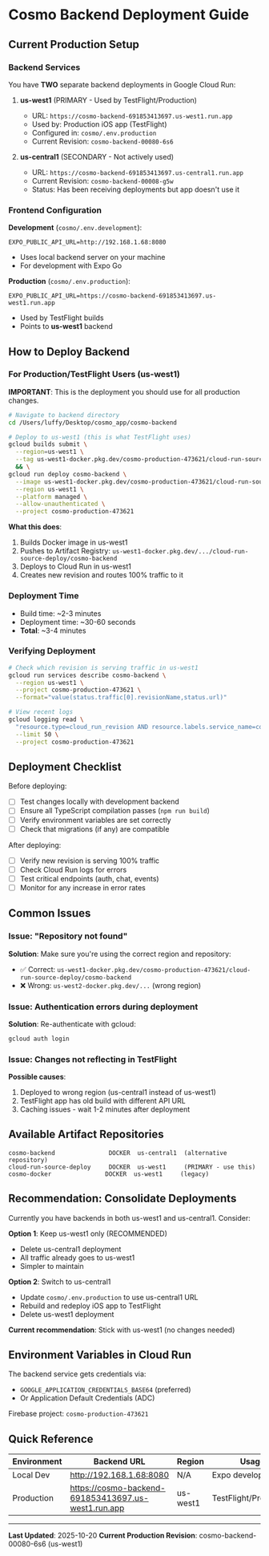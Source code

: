 # Cosmo Backend Deployment Guide

## Current Production Setup

### Backend Services
You have **TWO** separate backend deployments in Google Cloud Run:

1. **us-west1** (PRIMARY - Used by TestFlight/Production)
   - URL: `https://cosmo-backend-691853413697.us-west1.run.app`
   - Used by: Production iOS app (TestFlight)
   - Configured in: `cosmo/.env.production`
   - Current Revision: `cosmo-backend-00080-6s6`

2. **us-central1** (SECONDARY - Not actively used)
   - URL: `https://cosmo-backend-691853413697.us-central1.run.app`
   - Current Revision: `cosmo-backend-00008-g5w`
   - Status: Has been receiving deployments but app doesn't use it

### Frontend Configuration

**Development** (`cosmo/.env.development`):
```
EXPO_PUBLIC_API_URL=http://192.168.1.68:8080
```
- Uses local backend server on your machine
- For development with Expo Go

**Production** (`cosmo/.env.production`):
```
EXPO_PUBLIC_API_URL=https://cosmo-backend-691853413697.us-west1.run.app
```
- Used by TestFlight builds
- Points to **us-west1** backend

## How to Deploy Backend

### For Production/TestFlight Users (us-west1)

**IMPORTANT**: This is the deployment you should use for all production changes.

```bash
# Navigate to backend directory
cd /Users/luffy/Desktop/cosmo_app/cosmo-backend

# Deploy to us-west1 (this is what TestFlight uses)
gcloud builds submit \
  --region=us-west1 \
  --tag us-west1-docker.pkg.dev/cosmo-production-473621/cloud-run-source-deploy/cosmo-backend \
  && \
gcloud run deploy cosmo-backend \
  --image us-west1-docker.pkg.dev/cosmo-production-473621/cloud-run-source-deploy/cosmo-backend \
  --region us-west1 \
  --platform managed \
  --allow-unauthenticated \
  --project cosmo-production-473621
```

**What this does**:
1. Builds Docker image in us-west1
2. Pushes to Artifact Registry: `us-west1-docker.pkg.dev/.../cloud-run-source-deploy/cosmo-backend`
3. Deploys to Cloud Run in us-west1
4. Creates new revision and routes 100% traffic to it

### Deployment Time
- Build time: ~2-3 minutes
- Deployment time: ~30-60 seconds
- **Total**: ~3-4 minutes

### Verifying Deployment

```bash
# Check which revision is serving traffic in us-west1
gcloud run services describe cosmo-backend \
  --region us-west1 \
  --project cosmo-production-473621 \
  --format="value(status.traffic[0].revisionName,status.url)"

# View recent logs
gcloud logging read \
  "resource.type=cloud_run_revision AND resource.labels.service_name=cosmo-backend" \
  --limit 50 \
  --project cosmo-production-473621
```

## Deployment Checklist

Before deploying:
- [ ] Test changes locally with development backend
- [ ] Ensure all TypeScript compilation passes (`npm run build`)
- [ ] Verify environment variables are set correctly
- [ ] Check that migrations (if any) are compatible

After deploying:
- [ ] Verify new revision is serving 100% traffic
- [ ] Check Cloud Run logs for errors
- [ ] Test critical endpoints (auth, chat, events)
- [ ] Monitor for any increase in error rates

## Common Issues

### Issue: "Repository not found"
**Solution**: Make sure you're using the correct region and repository:
- ✅ Correct: `us-west1-docker.pkg.dev/cosmo-production-473621/cloud-run-source-deploy/cosmo-backend`
- ❌ Wrong: `us-west2-docker.pkg.dev/...` (wrong region)

### Issue: Authentication errors during deployment
**Solution**: Re-authenticate with gcloud:
```bash
gcloud auth login
```

### Issue: Changes not reflecting in TestFlight
**Possible causes**:
1. Deployed to wrong region (us-central1 instead of us-west1)
2. TestFlight app has old build with different API URL
3. Caching issues - wait 1-2 minutes after deployment

## Available Artifact Repositories

```
cosmo-backend               DOCKER  us-central1  (alternative repository)
cloud-run-source-deploy     DOCKER  us-west1     (PRIMARY - use this)
cosmo-docker               DOCKER  us-west1     (legacy)
```

## Recommendation: Consolidate Deployments

Currently you have backends in both us-west1 and us-central1. Consider:

**Option 1**: Keep us-west1 only (RECOMMENDED)
- Delete us-central1 deployment
- All traffic already goes to us-west1
- Simpler to maintain

**Option 2**: Switch to us-central1
- Update `cosmo/.env.production` to use us-central1 URL
- Rebuild and redeploy iOS app to TestFlight
- Delete us-west1 deployment

**Current recommendation**: Stick with us-west1 (no changes needed)

## Environment Variables in Cloud Run

The backend service gets credentials via:
- `GOOGLE_APPLICATION_CREDENTIALS_BASE64` (preferred)
- Or Application Default Credentials (ADC)

Firebase project: `cosmo-production-473621`

## Quick Reference

| Environment | Backend URL | Region | Usage |
|------------|-------------|--------|-------|
| Local Dev | http://192.168.1.68:8080 | N/A | Expo development |
| Production | https://cosmo-backend-691853413697.us-west1.run.app | us-west1 | TestFlight/Production |

---

**Last Updated**: 2025-10-20
**Current Production Revision**: cosmo-backend-00080-6s6 (us-west1)
